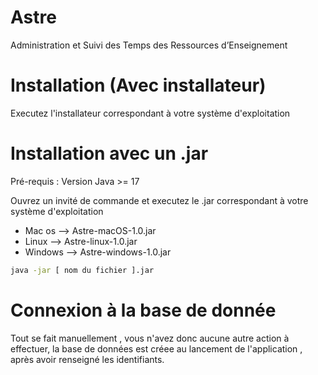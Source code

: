 # Astre

Administration et Suivi des Temps des Ressources d’Enseignement

# Installation (Avec installateur)

Executez l'installateur correspondant à votre système d'exploitation 

# Installation avec un .jar 

Pré-requis : Version Java >= 17

Ouvrez un invité de commande et executez le .jar correspondant à votre système d'exploitation 

- Mac os --> Astre-macOS-1.0.jar
- Linux --> Astre-linux-1.0.jar
- Windows --> Astre-windows-1.0.jar 

```cmd
java -jar [ nom du fichier ].jar
```

# Connexion à la base de donnée 

Tout se fait manuellement , vous n'avez donc aucune autre action à effectuer, la base de données est créee au lancement de l'application , après avoir renseigné les identifiants.


